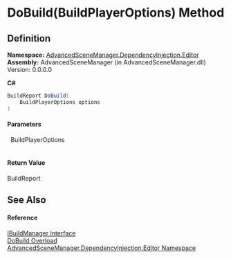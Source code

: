 # DoBuild(BuildPlayerOptions) Method




## Definition
**Namespace:** <a href="N_AdvancedSceneManager_DependencyInjection_Editor.md">AdvancedSceneManager.DependencyInjection.Editor</a>  
**Assembly:** AdvancedSceneManager (in AdvancedSceneManager.dll) Version: 0.0.0.0

**C#**
``` C#
BuildReport DoBuild(
	BuildPlayerOptions options
)
```



#### Parameters
<dl><dt>  BuildPlayerOptions</dt><dd> </dd></dl>

#### Return Value
BuildReport

## See Also


#### Reference
<a href="T_AdvancedSceneManager_DependencyInjection_Editor_IBuildManager.md">IBuildManager Interface</a>  
<a href="Overload_AdvancedSceneManager_DependencyInjection_Editor_IBuildManager_DoBuild.md">DoBuild Overload</a>  
<a href="N_AdvancedSceneManager_DependencyInjection_Editor.md">AdvancedSceneManager.DependencyInjection.Editor Namespace</a>  
